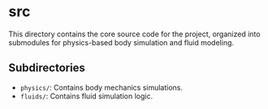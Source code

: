 # src

This directory contains the core source code for the project, organized into submodules for physics-based body simulation and fluid modeling.

## Subdirectories
- `physics/`: Contains body mechanics simulations.
- `fluids/`: Contains fluid simulation logic.
